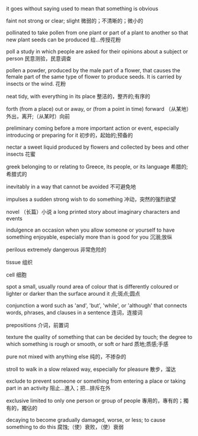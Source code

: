 it goes without saying
used to mean that something is obvious

faint
not strong or clear; slight
微弱的；不清晰的；微小的

pollinated
to take pollen from one plant or part of a plant to another so that new plant seeds can be produced
给…传授花粉


poll
a study in which people are asked for their opinions about a subject or person
民意测验，民意调查

pollen
a powder, produced by the male part of a flower, that causes the female part of the same type of flower to produce seeds. It is carried by insects or the wind.
花粉

neat
tidy, with everything in its place
整洁的，整齐的;有序的

forth
(from a place) out or away, or (from a point in time) forward
（从某地）外出，离开;（从某时）向前


preliminary
coming before a more important action or event, especially introducing or preparing for it
初步的，起始的;预备的

nectar
a sweet liquid produced by flowers and collected by bees and other insects
花蜜

greek
belonging to or relating to Greece, its people, or its language
希腊的;希腊式的

inevitably
in a way that cannot be avoided
不可避免地

impulses
a sudden strong wish to do something
冲动，突然的强烈欲望

novel
（长篇）小说
a long printed story about imaginary characters and events

indulgence
an occasion when you allow someone or yourself to have something enjoyable, especially more than is good for you
沉溺;放纵

perilous
extremely dangerous
非常危险的

tissue
组织

cell
细胞

spot
a small, usually round area of colour that is differently coloured or lighter or darker than the surface around it
点;斑点;圆点

conjunction
a word such as 'and', 'but', 'while', or 'although' that connects words, phrases, and clauses in a sentence
连词，连接词

prepositions
介词，前置词

texture
the quality of something that can be decided by touch; the degree to which something is rough or smooth, or soft or hard
质地;质感;手感

pure
not mixed with anything else
纯的，不掺杂的

stroll
to walk in a slow relaxed way, especially for pleasure
散步，溜达

exclude
to prevent someone or something from entering a place or taking part in an activity
阻止…進入；把…排斥在外

exclusive
limited to only one person or group of people
專用的，專有的；獨有的，獨佔的


decaying
to become gradually damaged, worse, or less; to cause something to do this
腐蚀;（使）衰败，（使）衰弱
